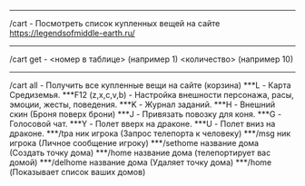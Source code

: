 *** 
/cart - Посмотреть список купленных вещей на сайте https://legendsofmiddle-earth.ru/
*** 
/cart get - <номер в таблице> (например 1) <количество> (например 10) 
*** 
/cart all - Получить все купленные вещи на сайте (корзина)
***L - Карта Средиземья.
***F12 (z,x,c,v,b) - Настройка внешности персонажа, расы, эмоции, жесты, поведения.
***K - Журнал заданий.
***H - Внешний скин (Броня поверх брони)
***J - Привязать повозку для коня.
***G - Голосовой чат.
***Y - Полет вверх на драконе.
***U - Полет вниз на драконе.
***/tpa ник игрока (Запрос телепорта к человеку)
***/msg ник игрока (Личное сообщение игроку)
***/sethome название дома (Создать точку дома)
***/home название дома (телепортирует вас домой)
***/delhome название дома (Удаляет точку дома) 
***/home (Показывает список ваших домов)
